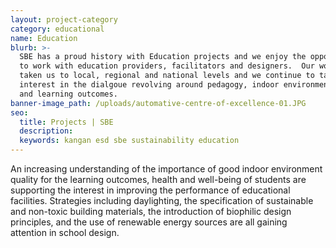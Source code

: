 ```yaml
---
layout: project-category
category: educational
name: Education
blurb: >-
  SBE has a proud history with Education projects and we enjoy the opportunity
  to work with education providers, facilitators and designers.  Our work has
  taken us to local, regional and national levels and we continue to take a keen
  interest in the dialgoue revolving around pedagogy, indoor environment quality
  and learning outcomes.
banner-image_path: /uploads/automative-centre-of-excellence-01.JPG
seo:
  title: Projects | SBE
  description:
  keywords: kangan esd sbe sustainability education
---
```

An increasing understanding of the importance of good indoor environment quality for the learning outcomes, health and well-being of students are supporting the interest in improving the performance of educational facilities. Strategies including daylighting, the specification of sustainable and non-toxic building materials, the introduction of biophilic design principles, and the use of renewable energy sources are all gaining attention in school design.